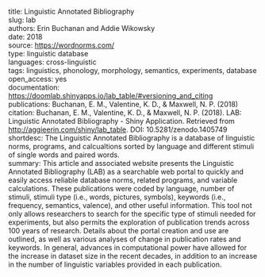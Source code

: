 title: Linguistic Annotated Bibliography  
slug: lab  
authors: Erin Buchanan and Addie Wikowsky  
date: 2018  
source: https://wordnorms.com/  
type: linguistic database  
languages: cross-linguistic  
tags: linguistics, phonology, morphology, semantics, experiments, database  
open_access: yes  
documentation: https://doomlab.shinyapps.io/lab_table/#versioning_and_citing  
publications: Buchanan, E. M., Valentine, K. D., & Maxwell, N. P. (2018)  
citation: Buchanan, E. M., Valentine, K. D., & Maxwell, N. P. (2018). LAB: Linguistic Annotated Bibliography - Shiny Application. Retrieved from http://aggieerin.com/shiny/lab_table. DOI: 10.5281/zenodo.1405749  
shortdesc: The Linguistic Annotated Bibliography is a database of linguistic norms, programs, and calcualtions sorted by language and different stimuli of single words and paired words.  
summary: This article and associated website presents the Linguistic Annotated Bibliography (LAB) as a searchable web portal to quickly and easily access reliable database norms, related programs, and variable calculations. These publications were coded by language, number of stimuli, stimuli type (i.e., words, pictures, symbols), keywords (i.e., frequency, semantics, valence), and other useful information. This tool not only allows researchers to search for the specific type of stimuli needed for experiments, but also permits the exploration of publication trends across 100 years of research. Details about the portal creation and use are outlined, as well as various analyses of change in publication rates and keywords. In general, advances in computational power have allowed for the increase in dataset size in the recent decades, in addition to an increase in the number of linguistic variables provided in each publication.  
